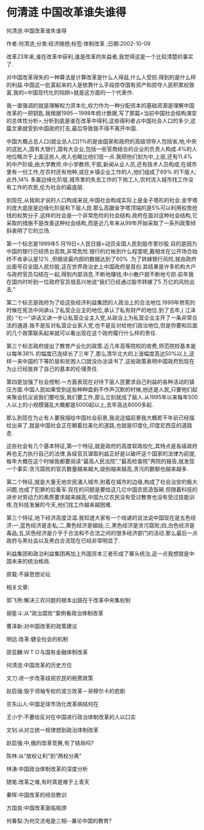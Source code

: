 # 何清涟  中国改革谁失谁得    
    
何清涟:中国改革谁失谁得    
作者:何清涟;分类:经济随想;标签:体制改革 ;日期:2002-10-09    
改革23年来,谁在改革中获利,谁是改革的失益者,我觉得这是一个比较清楚的事实了.    
对中国改革得失的一种算法是计算改革是什么人得益,什么人受损.得到的是什么样的利益.中国这一批富起来的人是依靠什么手段掠夺国有资产和掠夺人民积累权致富,我的<中国现代化的陷阱>就是这方面的一个代表作.    
我一直强调的就是理解权力资本化,权力作为一种分配资本的基础资源是理解中国改革的一把钥匙.我根据1995－1998年统计数据,写了那篇<当前中国社会结构演变的总体性分析>,分析到底是谁在改革中得利,这些得利者占中国社会人口的多少,这篇文章就受到中国政府打击,最后导致我不得不离开中国.    
中国大概占总人口(就业总人口)1%的是由国家和政府的高级领导人包括省,地,中央的这批人,国有大银行,国有大企业,包括一些官商结合的企业的负责人构成.4%的人地位略次于上面这些人,收入也略比他们低一点.我把他们划为中,上层,还有11.4% 的中产阶级,由大学教师,中小学教师,干部,新闻从业人员,还有技术人员构成;在城市里有一份工作,在农村还有地种,或在乡镇企业工作的人,他们组成了69% 的下层人;此外,14% 多属边缘化阶层,城市里的失去工作的下岗工人,农村流入城市找工作没有工作的农民,伦为社会的最底层.    
到现在,从我刚才说的人口构成来说,中国社会构成实际上是金子塔形的社会.金字塔的庞大底座是边缘化阶层和下层人民.那么高踞金字塔顶端的是5%可以利用权势抢钱的权势分子.这样的社会是一个非常危险的社会结构.政府在面对这种社会结构,它采取的措施不是改善这种社会结构,而是近几年来从99年开始采取了一系列政策倾斜表明了它的立场.    
第一个标志是1999年5 月19日<人民日报>动员全国人民到股市里炒股.目的是因为中国的银行已经债台高筑,非常危险.银行的烂帐到什么程度呢,戴相龙在公开场合始终不肯承认是12% ,但据说最内部的数据达到了60% .为了转嫁银行风险,就由政府出面号召全国人民炒股,这在世界政治史上中国政府是首创.其结果是许多机构大户与政府官员勾结在一起,得到内部消息,不断地赚钱,中小散户就不断地亏损.前年我在国内时听到一位政府官员很高兴地说“我们已经通过股市转嫁了5 万亿的风险出去."    
第二个标志是政府为了给这些经济利益集团的人政治上的合法地位.1999年修宪的时候在宪法中间承认了私营企业主的地位,承认了私有财产的地位.到了去年,( 江泽民) “七一"讲话又进一步让私营企业主入党,从政治上为私营企业主开了一条非常合法的通道.我不是反对私营企业家入党,也不是反对给他们政治地位,但是你要和后面的几个政策联系起来就可以看出现在这个政府履行什么样的责任.    
第三个标志政府提出了教育产业化的政策.近几年高等院校的收费,师范院校基本是以每年38% 的幅度已连续长了三年了,那么清华北大的上涨幅度高达50%以上,这样一来中国的下等阶层和贫困人口就没办法读书了.这些政策表明中国政府到现在为止已经放弃了自己的基本的伦理责任.    
第四是加强了社会控制.一方面表现在对待下层人民要求自己利益的各种活动的镇压方面.中国人民如果受到这些种种盘剥不作声沉默的时候,他还是人民,只要他们起来聚会抗议说我们要吃饭,我们要工作,那么立刻就成了敌人.从1995年以来每年500 人以上的小规模骚乱大概都是5000起以上,去年高达8000多起.    
那么到现在为止有人要我描绘中国社会前景,我说这幅前景我大概若干年前已经描绘出来了,就是中国社会正在朝着拉美化的道路,也就是印度化,印度尼西亚的道路走.    
这些社会有几个基本特征,第一个特征,就是政府的高度软政权化,其特点是各级政府再也无力执行自己的法律,各级官员谋取利益正好是以破坏这个国家的法律为前提,每年大概在这个时候我都要阅读“最高人民法院",“最高检查院"两院的报告,就发现一个事实:贪污腐败的官员数量越来越大,级别越来越高,贪污的数额也越来越多.    
第二个特征,就是大量无地农民涌入城市,附着在城市的边缘,构成了社会治安的极大问题,也成了犯罪的后备军.现在的问题是要给这几亿中国农民造饭碗.但随着科技的进步对劳动力的素质要求越来越高,中国九亿农民没有受过教育也没有受过技能训练,在科技发展的今天,他们找工作越来越困难.    
第三个特征,地下经济高度泛滥.我知道大家有一个戏谑的说法说中国现在是五色经济:一,蓝色经济是走私;二,黄色经济是娼妓;三,黑色经济是贪污腐败;四,白色经济是毒品;五,灰色经济是介乎于合法和不合法之间的很多经济部门的活动.那么最后一点政府与黑社会以及黑白合流现在已经非常明显了.    
利益集团和政治利益集团再加上外国资本三者形成了寡头统治,这一点我想就是中国未来的统治格局.    
原载:不寐思想论坛    
    
相关文章:    
郭飞熊:解决三农问题的根本出路在于改革中央集权制    
胡星斗:从“政治腐败"案例看政治体制改革    
曹泽新:对中国改革的政策建议    
明远:改革:健全社会的机制    
邵亚麟:ＷＴＯ与国有金融体制改革    
何清涟:中国改革的历史方位    
文刀:进一步改革歧视农民的税费政策    
赵启强:毁于领袖专权的波兰改革－哥穆尔卡的悲剧    
京东山人:中国足球市场化改革病结何在    
王小宁:不要给反对在中国进行政治体制改革的人以口实    
文钊:从对立统一规律想到政治体制改革    
赵启强:中,俄的改革竞赛,有了结局吗?    
陈林:从“放权让利"到“两权分离"    
林涛:中国政治体制改革的深度分析    
随笔:改革之难,有时真是难于上青天    
秦晖:中国改革的经验教训    
方国良:中国改革面临瓶颈    
何春梨:为何交流电是三相--兼论中国的教育?